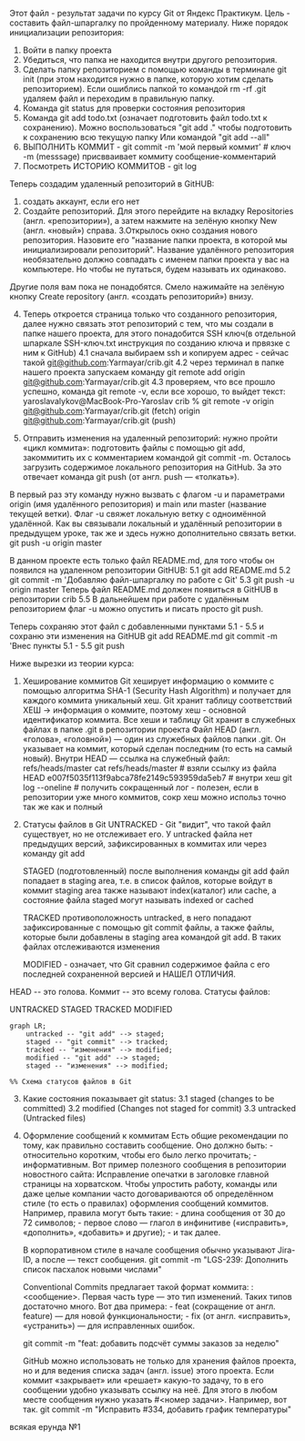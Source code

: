 Этот файл - результат задачи по курсу Git от Яндекс Практикум. Цель - составить файл-шпаргалку по пройденному материалу. Ниже порядок инициализации репозитория:

1. Войти в папку проекта
2. Убедиться, что папка не находится внутри другого репозитория.
3. Сделать папку репозиторием с помощью команды в терминале git init (при этом находится нужно в папке, которую хотим сделать репозиторием). 
Если ошиблись папкой то командой rm -rf .git удаляем файл и переходим в правильную папку.
4. Команда git status для проверки состояния репозитория
5. Команда git add todo.txt (означает подготовить файл todo.txt к сохранению).
Можно воспользоваться "git add ." чтобы подготовить к сохранению всю текущую папку
Или командой "git add --all"
6. ВЫПОЛНИТЬ КОММИТ - git commit -m 'мой первый коммит' # ключ -m (messsage) присвваивает коммиту сообщение-комментарий
7. Посмотреть ИСТОРИЮ КОММИТОВ - git log


Теперь создадим удаленный репозиторий в GitHUB:
1. создать аккаунт, если его нет
2. Создайте репозиторий. Для этого перейдите на вкладку Repositories (англ. «репозитории»), а затем нажмите на зелёную кнопку New (англ. «новый») справа.
3.Открылось окно создания нового репозитория. Назовите его "название папки проекта, в которой мы инициализировали репозиторий". Название удалённого репозитория необязательно должно совпадать с именем папки проекта у вас на компьютере. Но чтобы не путаться, будем называть их одинаково.

Другие поля вам пока не понадобятся. Смело нажимайте на зелёную кнопку Create repository (англ. «создать репозиторий») внизу.

4. Теперь откроется страница только что созданного репозитория, далее нужно связать этот репозиторий с тем, что мы создали в папке нашего проекта, для этого понадобится SSH ключ(в отдельной шпаркале SSH-ключ.txt инструкция по созданию ключа и првязке с ним к GitHub)
4.1 сначала выбираем ssh и копируем адрес - сейчас такой git@github.com:Yarmayar/crib.git
4.2 через терминал в папке нашего проекта запускаем команду 
git remote add origin git@github.com:Yarmayar/crib.git
4.3 проверяем, что все прошло успешно, команда git remote -v, если все хорошо, то выйдет текст:
yaroslavalykov@MacBook-Pro-Yaroslav crib % git remote -v
origin	git@github.com:Yarmayar/crib.git (fetch)
origin	git@github.com:Yarmayar/crib.git (push)

5. Отправить изменения на удаленный репозиторий: нужно пройти «цикл коммита»: подготовить файлы с помощью git add, закоммитить их с комментарием командой git commit -m. Осталось загрузить содержимое локального репозитория на GitHub. За это отвечает команда git push (от англ. push — «толкать»).

В первый раз эту команду нужно вызвать с флагом -u и параметрами origin (имя удалённого репозитория) и main или master (название текущей ветки). Флаг -u свяжет локальную ветку с одноимённой удалённой. Как вы связывали локальный и удалённый репозитории в предыдущем уроке, так же и здесь нужно дополнительно связать ветки. git push -u origin master

В данном проекте есть только файл README.md, для того чтобы он появился на удаленном репозитории GitHUB:
5.1 git add README.md
5.2 git commit -m 'Добавляю файл-шпаргалку по работе с Git'
5.3 git push -u origin master
Теперь файл README.md должен появиться в GitHUB в репозитории crib
5.5 В дальнейшем при работе с удалённым репозиторием флаг -u можно опустить и писать просто git push.

Теперь сохраняю этот файл с добавленными пунктами 5.1 - 5.5 и сохраню эти изменения на GitHUB
git add README.md
git commit -m 'Внес пункты 5.1 - 5.5
git push

Ниже вырезки из теории курса:
1. Хеширование коммитов
	Git хеширует информацию о коммите с помощью алгоритма SHA-1 (Security Hash Algorithm) и получает для каждого коммита уникальный хеш.
	Git хранит таблицу соответствий ХЕШ -> информация о коммите, поэтому хеш - основной идентификатор коммита. 
	Все хеши и таблицу Git хранит в служебных файлах в папке .git в репозитории проекта
	Файл HEAD (англ. «голова», «головной») — один из служебных файлов папки .git. Он указывает на коммит, который сделан последним (то есть на самый новый).
	Внутри HEAD — ссылка на служебный файл: refs/heads/master
	cat refs/heads/master # взяли ссылку из файла HEAD
	e007f5035f113f9abca78fe2149c593959da5eb7 # внутри хеш
	git log --oneline # получить сокращенный лог -  полезен, если в репозитории уже много коммитов, сокр хеш можно использ точно так же как и полный


2. Статусы файлов в Git
	UNTRACKED - Git "видит", что такой файл существует, но не отслеживает его. У untracked файла нет предыдущих версий, зафиксированных в коммитах или через команду git add

	STAGED (подготовленный) после выполнения команды git add файл попадает в staging area, т.е. в список файлов, которые войдут в коммит
		staging area также называют index(каталог) или cache, а состояние файла staged могут называть indexed or cached

	TRACKED противоположность untracked, в него попадают зафиксированные с помощью git commit файлы, а также файлы, которые были добавлены в 		staging area командой git add. В таких файлах отслеживаются изменения

	MODIFIED - означает, что Git сравнил содержимое файла с его последней сохраненной версией и НАШЕЛ ОТЛИЧИЯ.

HEAD -- это голова.
Коммит -- это всему голова.
Статусы файлов:

UNTRACKED
STAGED
TRACKED
MODIFIED

```mermaid
graph LR;
	untracked -- "git add" --> staged;
	staged -- "git commit" --> tracked;
	tracked -- "изменения" --> modified;
	modified -- "git add" --> staged;
	staged -- "изменения" --> modified;

%% Схема статусов файлов в Git
```


3. Какие состояния показывает git status:
	3.1 staged (changes to be committed)
	3.2 modified (Changes not staged for commit)
	3.3 untracked (Untracked files)

4. Оформление сообщений к коммитам
	Есть общие рекомендации по тому, как правильно составить сообщение. Оно должно быть:
		- относительно коротким, чтобы его было легко прочитать;
		- информативным.
	Вот пример полезного сообщения в репозитории новостного сайта: Исправление опечатки в заголовке главной страницы на хорватском. 
	Чтобы упростить работу, команды или даже целые компании часто договариваются об определённом стиле (то есть о правилах) оформления сообщений 	коммитов.
	Например, правила могут быть такие:
		- длина сообщения от 30 до 72 символов;
		- первое слово — глагол в инфинитиве («исправить», «дополнить», «добавить» и другие);
		- и так далее.

	В корпоративном стиле в начале сообщения обычно указывают Jira-ID, а после — текст сообщения.
		git commit -m "LGS-239: Дополнить список пасхалок новыми числами" 

	Conventional Commits предлагает такой формат коммита: <type>: <сообщение>. Первая часть type — это тип изменений. Таких типов достаточно 	много. Вот два примера:
		- feat (сокращение от англ. feature) — для новой функциональности;
		- fix (от англ. «исправить», «устранить») — для исправленных ошибок.
	
	git commit -m "feat: добавить подсчёт суммы заказов за неделю" 

	GitHub можно использовать не только для хранения файлов проекта, но и для ведения списка задач (англ. issue) этого проекта. Если коммит 	«закрывает» или «решает» какую-то задачу, то в его сообщении удобно указывать ссылку на неё. Для этого в любом месте сообщения нужно 		указать #<номер задачи>. Например, вот так.
		git commit -m "Исправить #334, добавить график температуры"

всякая ерунда №1
